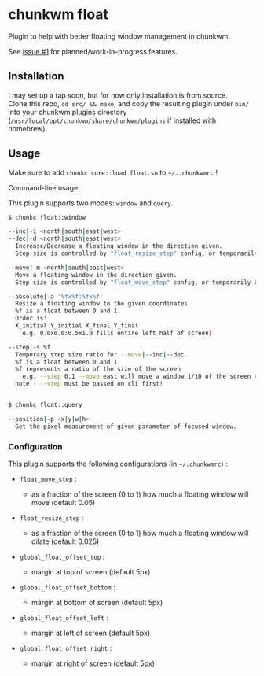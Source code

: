 # chunkwm float

Plugin to help with better floating window management in chunkwm.

See [issue #1](https://github.com/Amar1729/chunkwm-float/issues/1) for planned/work-in-progress features.

## Installation

I may set up a tap soon, but for now only installation is from source.  
Clone this repo, `cd src/ && make`, and copy the resulting plugin under `bin/` into your chunkwm plugins directory (`/usr/local/opt/chunkwm/share/chunkwm/plugins` if installed with homebrew).

## Usage

Make sure to add `chunkc core::load float.so` to `~/..chunkwmrc` !

Command-line usage

This plugin supports two modes: `window` and `query`.

```bash
$ chunkc float::window

--inc|-i <north|south|east|west>
--dec|-d <north|south|east|west>
  Increase/Decrease a floating window in the direction given.
  Step size is controlled by "float_resize_step" config, or temporarily by --step

--move|-m <north|south|east|west>
  Move a floating window in the direction given.
  Step size is controlled by "float_move_step" config, or temporarily by --step

--absolute|-a '%fx%f:%fx%f'
  Resize a floating window to the given coordinates.
  %f is a float between 0 and 1.
  Order is:
  X_initial Y_initial X_final Y_final
    e.g. 0.0x0.0:0.5x1.0 fills entire left half of screen)

--step|-s %f
  Temporary step size ratio for --move|--inc|--dec.
  %f is a float between 0 and 1.
  %f represents a ratio of the size of the screen
    e.g. --step 0.1 --move east will move a window 1/10 of the screen rightward
  note - --step must be passed on cli first!


$ chunkc float::query

--position|-p <x|y|w|h>
  Get the pixel measurement of given parameter of focused window.
```

### Configuration

This plugin supports the following configurations (in `~/.chunkwmrc`) :

- `float_move_step` : 
  - as a fraction of the screen (0 to 1) how much a floating window will move (default 0.05)

- `float_resize_step` : 
  - as a fraction of the screen (0 to 1) how much a floating window will dilate (default 0.025)

- `global_float_offset_top` : 
  - margin at top of screen (default 5px)

- `global_float_offset_bottom` : 
  - margin at bottom of screen (default 5px)

- `global_float_offset_left` : 
  - margin at left of screen (default 5px)

- `global_float_offset_right` : 
  - margin at right of screen (default 5px)


